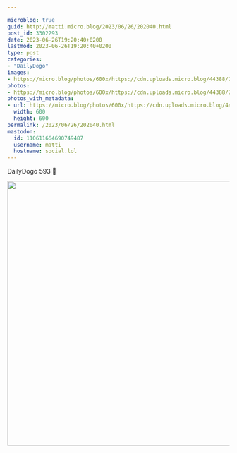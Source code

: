 ```yaml
---

microblog: true
guid: http://matti.micro.blog/2023/06/26/202040.html
post_id: 3302293
date: 2023-06-26T19:20:40+0200
lastmod: 2023-06-26T19:20:40+0200
type: post
categories:
- "DailyDogo"
images:
- https://micro.blog/photos/600x/https://cdn.uploads.micro.blog/44388/2023/129dd5aa73624f098219442066a3034b.jpg
photos:
- https://micro.blog/photos/600x/https://cdn.uploads.micro.blog/44388/2023/129dd5aa73624f098219442066a3034b.jpg
photos_with_metadata:
- url: https://micro.blog/photos/600x/https://cdn.uploads.micro.blog/44388/2023/129dd5aa73624f098219442066a3034b.jpg
  width: 600
  height: 600
permalink: /2023/06/26/202040.html
mastodon:
  id: 110611664690749487
  username: matti
  hostname: social.lol
---
```

DailyDogo 593 🐶

<img src="https://micro.blog/photos/600x/https://blog.martin-haehnel.de/uploads/2023/129dd5aa73624f098219442066a3034b.jpg" width="600" height="600" alt="" />
